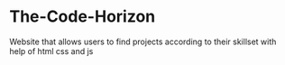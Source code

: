 # The-Code-Horizon
Website that allows users to find projects according to their skillset  with  help of html css and js
